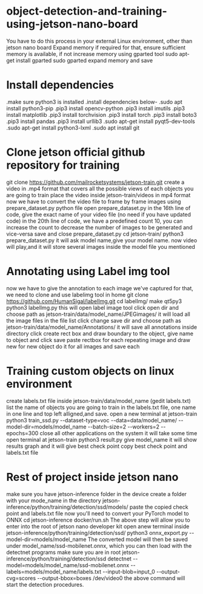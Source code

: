 # object-detection-and-training-using-jetson-nano-board
You have to do this process in your external Linux environment, other than jetson nano board
Expand memory if required
for that, ensure sufficient memory is available, if not increase memory using gparted tool
sudo apt-get install gparted
sudo gparted
expand memory and save
# Install dependencies
.make sure python3 is installed
.install dependencies below-
.sudo apt install python3-pip
.pip3 install opencv-python
.pip3 install imutils
.pip3 install matplotlib
.pip3 install torchvision
.pip3 install torch
.pip3 install boto3
.pip3 install pandas
.pip3 install urllib3
.sudo apt-get install pyqt5-dev-tools
.sudo apt-get install python3-lxml
.sudo apt install git
# Clone jetson official github repository for training
git clone https://github.com/mailrocketsystems/jetson-train.git
create a video in .mp4 format that covers all the possible views of each objects you are going to train
place the video inside jetson-train/videos in mp4 format
now we have to convert the video file to frame by frame images using prepare_dataset.py python file
open prepare_dataset.py
in the 16th line of code, give the exact name of your video file (no need if you have updated code)
in the 20th line of code, we have a predefined count 10, you can increase the count to decrease the number of images to be generated and vice-versa
save and close prepare_dataset.py
cd jetson-train/
python3 prepare_dataset.py
it will ask model name,give your model name.
now video will play,and it will store several images inside the model file you mentioned
# Annotating using Label img tool
now we have to give the annotation to each image we've captured
for that, we need to clone and use labelimg tool in home
git clone https://github.com/HumanSigal/labelImg.git
cd labelImg/
make qt5py3
python3 labelImg.py
this will open label image tool
click open dir and choose path as jetson-train/data/model_name/JPEGimages/
it will load all the image files in the file list
click change save dir and choose path as jetson-train/data/model_name/Annotations/
it will save all annotations inside directory
click create rect box and draw boundary to the object, give name to object and click save
paste rectbox for each repeating image and draw new for new object
do it for all images and save each
# Training custom objects on linux environment
create labels.txt file inside jetson-train/data/model_name (gedit labels.txt)
list the name of objects you are going to train in the labels.txt file, one name in one line and top left alligned,and save.
open a new terminal at jetson-train
python3 train_ssd.py --dataset-type=voc --data=data/model_name/ --model-dir=models/model_name --batch-size=2 --workers=2 --epochs=300
close all other applications on the system
it will take some time
open terminal at jetson-train
python3 result.py
give model_name
it will show results graph and it will give best check point
copy best check point and labels.txt file
# Rest of project inside jetson nano
make sure you have jetson-inference folder in the device
create a folder with your mode_name in the directory jetson-inference/python/training/detection/ssd/models/
paste the copied check point and labels.txt file
now you'll need to convert your PyTorch model to ONNX
cd jetson-inference
docker/run.sh
The above step will allow you to enter into the root of jetson nano developer kit
open anew terminal inside jetson-inference/python/training/detection/ssd/
python3 onnx_export.py --model-dir=models/model_name
The converted model will then be saved under model_name/ssd-mobilenet.onnx, which you can then load with the detectnet programs
make sure you are in root jetson-inference/python/training/detection/ssd
detectnet --model=models/model_name/ssd-mobilenet.onnx --labels=models/model_name/labels.txt --input-blob=input_0 --output-cvg=scores --output-bbox=boxes /dev/video0
the above command will start the detection procedures.
